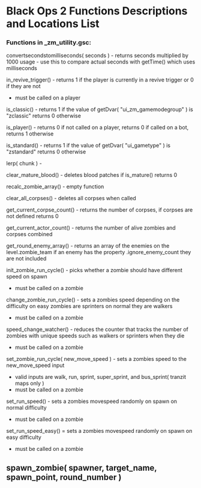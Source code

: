 # Black Ops 2 Functions Descriptions and Locations List

### Functions in _zm_utility.gsc:

convertsecondstomilliseconds( seconds ) - returns seconds multiplied by 1000
usage - use this to compare actual seconds with getTime() which uses milliseconds

in_revive_trigger() - returns 1 if the player is currently in a revive trigger or 0 if they are not
- must be called on a player

is_classic() - returns 1 if the value of getDvar( "ui_zm_gamemodegroup" ) is "zclassic" returns 0 otherwise

is_player() - returns 0 if not called on a player, returns 0 if called on a bot, returns 1 otherwise

is_standard() - returns 1 if the value of getDvar( "ui_gametype" ) is "zstandard" returns 0 otherwise

lerp( chunk ) -

clear_mature_blood() - deletes blood patches if is_mature() returns 0

recalc_zombie_array() - empty function

clear_all_corpses() - deletes all corpses when called

get_current_corpse_count() - returns the number of corpses, if corpses are not defined returns 0

get_current_actor_count() - returns the number of alive zombies and corpses combined

get_round_enemy_array() - returns an array of the enemies on the level.zombie_team if an enemy has the property .ignore_enemy_count
they are not included

init_zombie_run_cycle() - picks whether a zombie should have different speed on spawn
- must be called on a zombie

change_zombie_run_cycle() - sets a zombies speed depending on the difficulty on easy zombies are sprinters on normal they are walkers
- must be called on a zombie

speed_change_watcher() - reduces the counter that tracks the number of zombies with unique speeds such as walkers or sprinters when they die
- must be called on a zombie

set_zombie_run_cycle( new_move_speed ) - sets a zombies speed to the new_move_speed input
- valid inputs are walk, run, sprint, super_sprint, and bus_sprint( tranzit maps only )
- must be called on a zombie

set_run_speed() - sets a zombies movespeed randomly on spawn on normal difficulty
- must be called on a zombie

set_run_speed_easy() = sets a zombies movespeed randomly on spawn on easy difficulty
- must be called on a zombie

spawn_zombie( spawner, target_name, spawn_point, round_number )
- 

